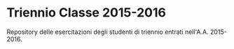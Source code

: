 # Triennio Classe 2015-2016
Repository delle esercitazioni degli studenti di triennio entrati nell'A.A. 2015-2016.
